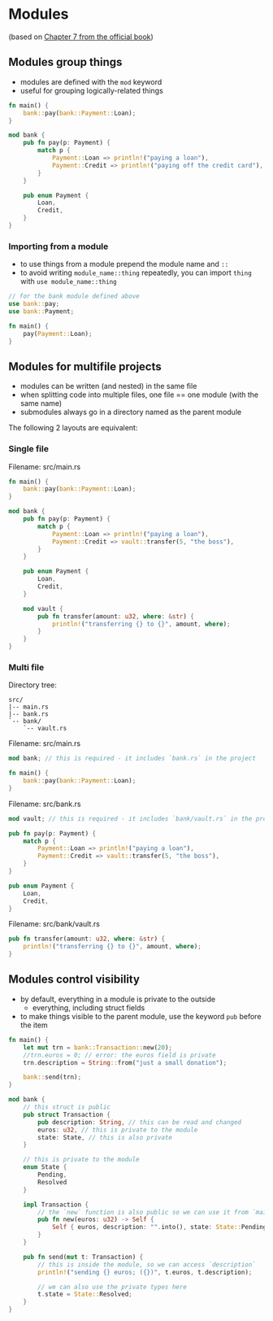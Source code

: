 # Modules

(based on [Chapter 7 from the official book](https://doc.rust-lang.org/book/ch07-00-managing-growing-projects-with-packages-crates-and-modules.html))

## Modules group things

- modules are defined with the `mod` keyword
- useful for grouping logically-related things

```rust
fn main() {
    bank::pay(bank::Payment::Loan);
}

mod bank {
    pub fn pay(p: Payment) {
        match p {
            Payment::Loan => println!("paying a loan"),
            Payment::Credit => println!("paying off the credit card"),
        }
    }

    pub enum Payment {
        Loan,
        Credit,
    }
}
```

### Importing from a module

- to use things from a module prepend the module name and `::`
- to avoid writing `module_name::thing` repeatedly, you can import `thing` with `use module_name::thing`

```rust
// for the bank module defined above
use bank::pay;
use bank::Payment;

fn main() {
    pay(Payment::Loan);
}
```

## Modules for multifile projects

- modules can be written (and nested) in the same file
- when splitting code into multiple files, one file == one module (with the same name)
- submodules always go in a directory named as the parent module

The following 2 layouts are equivalent:

### Single file

Filename: src/main.rs

```rust
fn main() {
    bank::pay(bank::Payment::Loan);
}

mod bank {
    pub fn pay(p: Payment) {
        match p {
            Payment::Loan => println!("paying a loan"),
            Payment::Credit => vault::transfer(5, "the boss"),
        }
    }

    pub enum Payment {
        Loan,
        Credit,
    }

    mod vault {
        pub fn transfer(amount: u32, where: &str) {
            println!("transferring {} to {}", amount, where);
        }
    }
}
```

### Multi file

Directory tree:

```
src/
|-- main.rs
|-- bank.rs
`-- bank/
    `-- vault.rs
```

Filename: src/main.rs

```rust
mod bank; // this is required - it includes `bank.rs` in the project

fn main() {
    bank::pay(bank::Payment::Loan);
}
```

Filename: src/bank.rs

```rust
mod vault; // this is required - it includes `bank/vault.rs` in the project

pub fn pay(p: Payment) {
    match p {
        Payment::Loan => println!("paying a loan"),
        Payment::Credit => vault::transfer(5, "the boss"),
    }
}

pub enum Payment {
    Loan,
    Credit,
}
```

Filename: src/bank/vault.rs

```rust
pub fn transfer(amount: u32, where: &str) {
    println!("transferring {} to {}", amount, where);
}
```

## Modules control visibility

- by default, everything in a module is private to the outside
  - everything, including struct fields
- to make things visible to the parent module, use the keyword `pub` before the item

```rust
fn main() {
    let mut trn = bank::Transaction::new(20);
    //trn.euros = 0; // error: the euros field is private
    trn.description = String::from("just a small donation");

    bank::send(trn);
}

mod bank {
    // this struct is public
    pub struct Transaction {
        pub description: String, // this can be read and changed
        euros: u32, // this is private to the module
        state: State, // this is also private
    }

    // this is private to the module
    enum State {
        Pending,
        Resolved
    }

    impl Transaction {
        // the `new` function is also public so we can use it from `main`
        pub fn new(euros: u32) -> Self {
            Self { euros, description: "".into(), state: State::Pending }
        }
    }

    pub fn send(mut t: Transaction) {
        // this is inside the module, so we can access `description`
        println!("sending {} euros; ({})", t.euros, t.description);

        // we can also use the private types here
        t.state = State::Resolved;
    }
}
```
